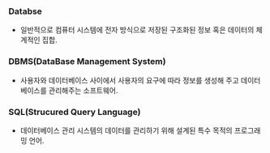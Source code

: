### Databse
* 일반적으로 컴퓨터 시스템에 전자 방식으로 저장된 구조화된 정보 혹은 데이터의 체계적인 집합.
### DBMS(DataBase Management System)
* 사용자와 데이터베이스 사이에서 사용자의 요구에 따라 정보를 생성해 주고 데이터베이스를 관리해주는 소프트웨어.
### SQL(Strucured Query Language)
* 데이터베이스 관리 시스템의 데이터를 관리하기 위해 설계된 특수 목적의 프로그래밍 언어.

